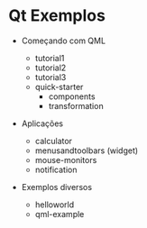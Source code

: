 # Qt Exemplos

- Começando com QML
    - tutorial1
    - tutorial2
    - tutorial3
    - quick-starter
    	- components
        - transformation

- Aplicações
    - calculator
    - menusandtoolbars (widget)
    - mouse-monitors
    - notification

- Exemplos diversos
    - helloworld
    - qml-example
